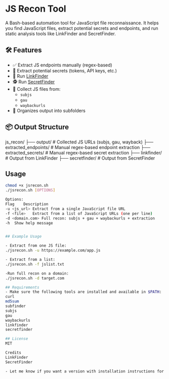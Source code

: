# JS Recon Tool

A Bash-based automation tool for JavaScript file reconnaissance. It helps you find JavaScript files, extract potential secrets and endpoints, and run static analysis tools like LinkFinder and SecretFinder.

## 🛠 Features

- ✅ Extract JS endpoints manually (regex-based)
- 🔐 Extract potential secrets (tokens, API keys, etc.)
- 🔗 Run [LinkFinder](https://github.com/GerbenJavado/LinkFinder)
- 🕵️ Run [SecretFinder](https://github.com/m4ll0k/SecretFinder)
- 🔄 Collect JS files from:
  - `subjs`
  - `gau`
  - `waybackurls`
- 📂 Organizes output into subfolders

## 📦 Output Structure

js_recon/
├── output/ # Collected JS URLs (subjs, gau, wayback)
├── extracted_endpoints/ # Manual regex-based endpoint extraction
├── extracted_secrets/ # Manual regex-based secret extraction
├── linkfinder/ # Output from LinkFinder
├── secretfinder/ # Output from SecretFinder


## Usage

```bash
chmod +x jsrecon.sh
./jsrecon.sh [OPTIONS]

Options:
Flag	Description
-u <js_url>	Extract from a single JavaScript file URL
-f <file>	Extract from a list of JavaScript URLs (one per line)
-d <domain.com>	Full recon: subjs + gau + waybackurls + extraction
-h	Show help message


## Example Usage

- Extract from one JS file:
./jsrecon.sh -u https://example.com/app.js

- Extract from a list:
./jsrecon.sh -f jslist.txt

-Run full recon on a domain:
./jsrecon.sh -d target.com

## Requirements
- Make sure the following tools are installed and available in $PATH:
curl
md5sum
subfinder
subjs
gau
waybackurls
linkfinder
secretfinder

## License
MIT

Credits
LinkFinder
SecretFinder

- Let me know if you want a version with installation instructions for dependencies or a sample output file!
